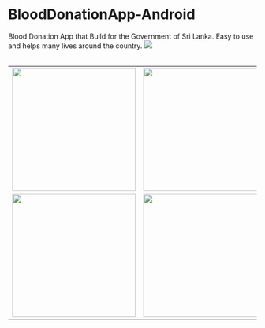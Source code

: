 # BloodDonationApp-Android
Blood Donation App that Build for the Government of Sri Lanka. Easy to use and helps many lives around the country.
<img src="https://user-images.githubusercontent.com/87483405/138682544-7d97eff4-b09e-4692-a851-de5e9ef1ca4f.png"/>
</br> </br> 
<table>
  <tr> 
    <td><img width="250px" src="https://user-images.githubusercontent.com/87483405/138682631-4098451f-239d-4828-a09f-242ae8acf303.png"/>
    </td> <td><img width="250px" src="https://user-images.githubusercontent.com/87483405/138682629-bf514d19-86cc-4dc5-9825-8fbca6696ece.png"/></td> 
     </td> <td><img width="250px" src="https://user-images.githubusercontent.com/87483405/138682623-dffaf3ef-0fc1-4428-8aaf-5506947a1848.png"/></td> 
  
  </tr>
  <tr> 
    <td><img width="250px" src="https://user-images.githubusercontent.com/87483405/138682621-a727ca81-4602-4110-8648-2b772d73b88a.png"/>
    </td> <td><img width="250px" src="https://user-images.githubusercontent.com/87483405/138682617-21b148c8-5784-4e81-b3d9-e5aac8059d57.png"/></td> 

  </tr>
  </table>

  
